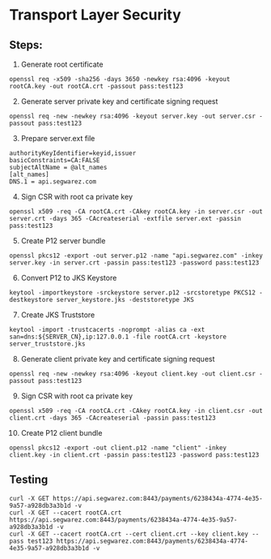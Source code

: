 # Transport Layer Security

## Steps:

1. Generate root certificate
```
openssl req -x509 -sha256 -days 3650 -newkey rsa:4096 -keyout rootCA.key -out rootCA.crt -passout pass:test123
```
2. Generate server private key and certificate signing request
```
openssl req -new -newkey rsa:4096 -keyout server.key -out server.csr -passout pass:test123
```
3. Prepare server.ext file
```
authorityKeyIdentifier=keyid,issuer
basicConstraints=CA:FALSE
subjectAltName = @alt_names
[alt_names]
DNS.1 = api.segwarez.com
```
4. Sign CSR with root ca private key
```
openssl x509 -req -CA rootCA.crt -CAkey rootCA.key -in server.csr -out server.crt -days 365 -CAcreateserial -extfile server.ext -passin pass:test123
```
5. Create P12 server bundle
```
openssl pkcs12 -export -out server.p12 -name "api.segwarez.com" -inkey server.key -in server.crt -passin pass:test123 -password pass:test123
```
6. Convert P12 to JKS Keystore
```
keytool -importkeystore -srckeystore server.p12 -srcstoretype PKCS12 -destkeystore server_keystore.jks -deststoretype JKS
```
7. Create JKS Truststore
```
keytool -import -trustcacerts -noprompt -alias ca -ext san=dns:${SERVER_CN},ip:127.0.0.1 -file rootCA.crt -keystore server_truststore.jks
```
8. Generate client private key and certificate signing request
```
openssl req -new -newkey rsa:4096 -keyout client.key -out client.csr -passout pass:test123
```
9. Sign CSR with root ca private key
```
openssl x509 -req -CA rootCA.crt -CAkey rootCA.key -in client.csr -out client.crt -days 365 -CAcreateserial -passin pass:test123
```
10. Create P12 client bundle
```
openssl pkcs12 -export -out client.p12 -name "client" -inkey client.key -in client.crt -passin pass:test123 -password pass:test123
```

## Testing
```
curl -X GET https://api.segwarez.com:8443/payments/6238434a-4774-4e35-9a57-a928db3a3b1d -v
curl -X GET --cacert rootCA.crt https://api.segwarez.com:8443/payments/6238434a-4774-4e35-9a57-a928db3a3b1d -v
curl -X GET --cacert rootCA.crt --cert client.crt --key client.key --pass test123 https://api.segwarez.com:8443/payments/6238434a-4774-4e35-9a57-a928db3a3b1d -v
```